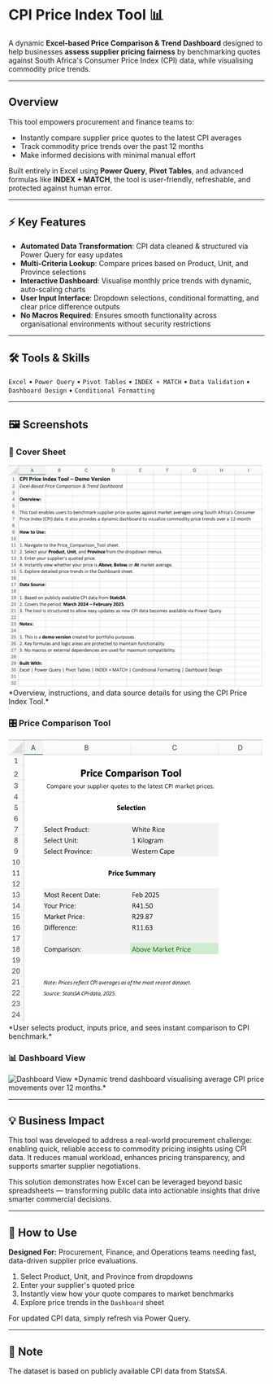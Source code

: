 
# CPI Price Index Tool 📊

A dynamic **Excel-based Price Comparison & Trend Dashboard** designed to help businesses **assess supplier pricing fairness** by benchmarking quotes against South Africa's Consumer Price Index (CPI) data, while visualising commodity price trends.

---

## Overview
This tool empowers procurement and finance teams to:
- Instantly compare supplier price quotes to the latest CPI averages
- Track commodity price trends over the past 12 months
- Make informed decisions with minimal manual effort

Built entirely in Excel using **Power Query**, **Pivot Tables**, and advanced formulas like **INDEX + MATCH**, the tool is user-friendly, refreshable, and protected against human error.

---

## ⚡ Key Features
- **Automated Data Transformation**: CPI data cleaned & structured via Power Query for easy updates
- **Multi-Criteria Lookup**: Compare prices based on Product, Unit, and Province selections
- **Interactive Dashboard**: Visualise monthly price trends with dynamic, auto-scaling charts
- **User Input Interface**: Dropdown selections, conditional formatting, and clear price difference outputs
- **No Macros Required**: Ensures smooth functionality across organisational environments without security restrictions

---

## 🛠️ Tools & Skills
`Excel` • `Power Query` • `Pivot Tables` • `INDEX + MATCH` • `Data Validation` • `Dashboard Design` • `Conditional Formatting`

---

## 🖼️ Screenshots

### 📄 Cover Sheet
<img src="cover_sheet.png" alt="Cover Sheet" width="500"/>  
*Overview, instructions, and data source details for using the CPI Price Index Tool.*

### 🎛️ Price Comparison Tool
<img src="price_comparison.png" alt="Price Comparison Tool" width="500"/>  
*User selects product, inputs price, and sees instant comparison to CPI benchmark.*

### 📊 Dashboard View
<img src="dashboard.png" alt="Dashboard View" width="500"/>  
*Dynamic trend dashboard visualising average CPI price movements over 12 months.*

---

## 💡 Business Impact
This tool was developed to address a real-world procurement challenge: enabling quick, reliable access to commodity pricing insights using CPI data. It reduces manual workload, enhances pricing transparency, and supports smarter supplier negotiations.

This solution demonstrates how Excel can be leveraged beyond basic spreadsheets — transforming public data into actionable insights that drive smarter commercial decisions.

---

## 📝 How to Use

**Designed For:** Procurement, Finance, and Operations teams needing fast, data-driven supplier price evaluations.

1. Select Product, Unit, and Province from dropdowns
2. Enter your supplier's quoted price
3. Instantly view how your quote compares to market benchmarks
4. Explore price trends in the `Dashboard` sheet

For updated CPI data, simply refresh via Power Query.

---

## 📂 Note
The dataset is based on publicly available CPI data from StatsSA.

